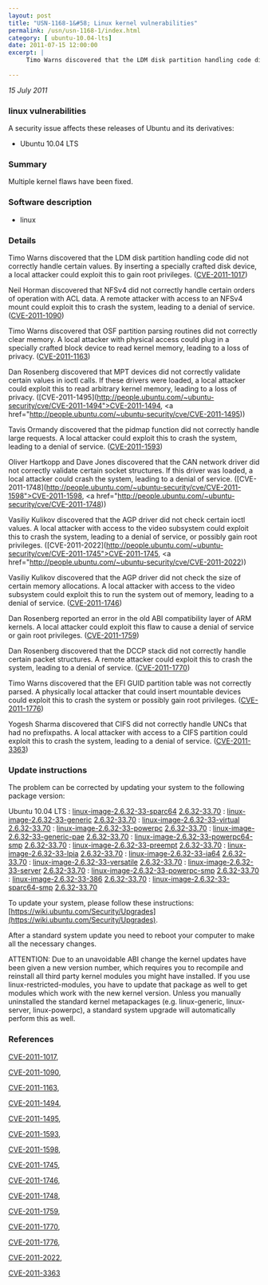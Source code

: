 ```yaml
---
layout: post
title: "USN-1168-1&#58; Linux kernel vulnerabilities"
permalink: /usn/usn-1168-1/index.html
category: [ ubuntu-10.04-lts]
date: 2011-07-15 12:00:00
excerpt: |
     Timo Warns discovered that the LDM disk partition handling code did not correctly handle certain values. By inserting a specially crafted disk device, a local attacker could exploit this to gain root privileges. ([CVE-2011-1017](http://people.ubuntu.com/~ubuntu-security/cve/CVE-2011-1017))
    
--- 
```

 
 

*15 July 2011*

### linux vulnerabilities

A security issue affects these releases of Ubuntu and its derivatives:

* Ubuntu 10.04 LTS

### Summary

Multiple kernel flaws have been fixed. 

### Software description

* linux 

### Details

 Timo Warns discovered that the LDM disk partition handling code did not correctly handle certain values. By inserting a specially crafted disk device, a local attacker could exploit this to gain root privileges. ([CVE-2011-1017](http://people.ubuntu.com/~ubuntu-security/cve/CVE-2011-1017))

Neil Horman discovered that NFSv4 did not correctly handle certain orders of operation with ACL data. A remote attacker with access to an NFSv4 mount could exploit this to crash the system, leading to a denial of service. ([CVE-2011-1090](http://people.ubuntu.com/~ubuntu-security/cve/CVE-2011-1090))

Timo Warns discovered that OSF partition parsing routines did not correctly clear memory. A local attacker with physical access could plug in a specially crafted block device to read kernel memory, leading to a loss of privacy. ([CVE-2011-1163](http://people.ubuntu.com/~ubuntu-security/cve/CVE-2011-1163))

Dan Rosenberg discovered that MPT devices did not correctly validate certain values in ioctl calls. If these drivers were loaded, a local attacker could exploit this to read arbitrary kernel memory, leading to a loss of privacy. ([CVE-2011-1495](http://people.ubuntu.com/~ubuntu-security/cve/CVE-2011-1494">CVE-2011-1494</a>, <a href="http://people.ubuntu.com/~ubuntu-security/cve/CVE-2011-1495))

Tavis Ormandy discovered that the pidmap function did not correctly handle large requests. A local attacker could exploit this to crash the system, leading to a denial of service. ([CVE-2011-1593](http://people.ubuntu.com/~ubuntu-security/cve/CVE-2011-1593))

Oliver Hartkopp and Dave Jones discovered that the CAN network driver did not correctly validate certain socket structures. If this driver was loaded, a local attacker could crash the system, leading to a denial of service. ([CVE-2011-1748](http://people.ubuntu.com/~ubuntu-security/cve/CVE-2011-1598">CVE-2011-1598</a>, <a href="http://people.ubuntu.com/~ubuntu-security/cve/CVE-2011-1748))

Vasiliy Kulikov discovered that the AGP driver did not check certain ioctl values. A local attacker with access to the video subsystem could exploit this to crash the system, leading to a denial of service, or possibly gain root privileges. ([CVE-2011-2022](http://people.ubuntu.com/~ubuntu-security/cve/CVE-2011-1745">CVE-2011-1745</a>, <a href="http://people.ubuntu.com/~ubuntu-security/cve/CVE-2011-2022))

Vasiliy Kulikov discovered that the AGP driver did not check the size of certain memory allocations. A local attacker with access to the video subsystem could exploit this to run the system out of memory, leading to a denial of service. ([CVE-2011-1746](http://people.ubuntu.com/~ubuntu-security/cve/CVE-2011-1746))

Dan Rosenberg reported an error in the old ABI compatibility layer of ARM kernels. A local attacker could exploit this flaw to cause a denial of service or gain root privileges. ([CVE-2011-1759](http://people.ubuntu.com/~ubuntu-security/cve/CVE-2011-1759))

Dan Rosenberg discovered that the DCCP stack did not correctly handle certain packet structures. A remote attacker could exploit this to crash the system, leading to a denial of service. ([CVE-2011-1770](http://people.ubuntu.com/~ubuntu-security/cve/CVE-2011-1770))

Timo Warns discovered that the EFI GUID partition table was not correctly parsed. A physically local attacker that could insert mountable devices could exploit this to crash the system or possibly gain root privileges. ([CVE-2011-1776](http://people.ubuntu.com/~ubuntu-security/cve/CVE-2011-1776))

Yogesh Sharma discovered that CIFS did not correctly handle UNCs that had no prefixpaths. A local attacker with access to a CIFS partition could exploit this to crash the system, leading to a denial of service. ([CVE-2011-3363](http://people.ubuntu.com/~ubuntu-security/cve/CVE-2011-3363)) 

### Update instructions

The problem can be corrected by updating your system to the following package version:

Ubuntu 10.04 LTS
 : [linux-image-2.6.32-33-sparc64](https://launchpad.net/ubuntu/+source/linux) <span> [2.6.32-33.70](https://launchpad.net/ubuntu/+source/linux/2.6.32-33.70) </span> 
 : [linux-image-2.6.32-33-generic](https://launchpad.net/ubuntu/+source/linux) <span> [2.6.32-33.70](https://launchpad.net/ubuntu/+source/linux/2.6.32-33.70) </span> 
 : [linux-image-2.6.32-33-virtual](https://launchpad.net/ubuntu/+source/linux) <span> [2.6.32-33.70](https://launchpad.net/ubuntu/+source/linux/2.6.32-33.70) </span> 
 : [linux-image-2.6.32-33-powerpc](https://launchpad.net/ubuntu/+source/linux) <span> [2.6.32-33.70](https://launchpad.net/ubuntu/+source/linux/2.6.32-33.70) </span> 
 : [linux-image-2.6.32-33-generic-pae](https://launchpad.net/ubuntu/+source/linux) <span> [2.6.32-33.70](https://launchpad.net/ubuntu/+source/linux/2.6.32-33.70) </span> 
 : [linux-image-2.6.32-33-powerpc64-smp](https://launchpad.net/ubuntu/+source/linux) <span> [2.6.32-33.70](https://launchpad.net/ubuntu/+source/linux/2.6.32-33.70) </span> 
 : [linux-image-2.6.32-33-preempt](https://launchpad.net/ubuntu/+source/linux) <span> [2.6.32-33.70](https://launchpad.net/ubuntu/+source/linux/2.6.32-33.70) </span> 
 : [linux-image-2.6.32-33-lpia](https://launchpad.net/ubuntu/+source/linux) <span> [2.6.32-33.70](https://launchpad.net/ubuntu/+source/linux/2.6.32-33.70) </span> 
 : [linux-image-2.6.32-33-ia64](https://launchpad.net/ubuntu/+source/linux) <span> [2.6.32-33.70](https://launchpad.net/ubuntu/+source/linux/2.6.32-33.70) </span> 
 : [linux-image-2.6.32-33-versatile](https://launchpad.net/ubuntu/+source/linux) <span> [2.6.32-33.70](https://launchpad.net/ubuntu/+source/linux/2.6.32-33.70) </span> 
 : [linux-image-2.6.32-33-server](https://launchpad.net/ubuntu/+source/linux) <span> [2.6.32-33.70](https://launchpad.net/ubuntu/+source/linux/2.6.32-33.70) </span> 
 : [linux-image-2.6.32-33-powerpc-smp](https://launchpad.net/ubuntu/+source/linux) <span> [2.6.32-33.70](https://launchpad.net/ubuntu/+source/linux/2.6.32-33.70) </span> 
 : [linux-image-2.6.32-33-386](https://launchpad.net/ubuntu/+source/linux) <span> [2.6.32-33.70](https://launchpad.net/ubuntu/+source/linux/2.6.32-33.70) </span> 
 : [linux-image-2.6.32-33-sparc64-smp](https://launchpad.net/ubuntu/+source/linux) <span> [2.6.32-33.70](https://launchpad.net/ubuntu/+source/linux/2.6.32-33.70) </span> 

To update your system, please follow these instructions: [https://wiki.ubuntu.com/Security/Upgrades](https://wiki.ubuntu.com/Security/Upgrades).

After a standard system update you need to reboot your computer to make all the necessary changes.

ATTENTION: Due to an unavoidable ABI change the kernel updates have been given a new version number, which requires you to recompile and reinstall all third party kernel modules you might have installed. If you use linux-restricted-modules, you have to update that package as well to get modules which work with the new kernel version. Unless you manually uninstalled the standard kernel metapackages (e.g. linux-generic, linux-server, linux-powerpc), a standard system upgrade will automatically perform this as well. 

### References

 
 [CVE-2011-1017](http://people.ubuntu.com/~ubuntu-security/cve/CVE-2011-1017), 

 [CVE-2011-1090](http://people.ubuntu.com/~ubuntu-security/cve/CVE-2011-1090), 

 [CVE-2011-1163](http://people.ubuntu.com/~ubuntu-security/cve/CVE-2011-1163), 

 [CVE-2011-1494](http://people.ubuntu.com/~ubuntu-security/cve/CVE-2011-1494), 

 [CVE-2011-1495](http://people.ubuntu.com/~ubuntu-security/cve/CVE-2011-1495), 

 [CVE-2011-1593](http://people.ubuntu.com/~ubuntu-security/cve/CVE-2011-1593), 

 [CVE-2011-1598](http://people.ubuntu.com/~ubuntu-security/cve/CVE-2011-1598), 

 [CVE-2011-1745](http://people.ubuntu.com/~ubuntu-security/cve/CVE-2011-1745), 

 [CVE-2011-1746](http://people.ubuntu.com/~ubuntu-security/cve/CVE-2011-1746), 

 [CVE-2011-1748](http://people.ubuntu.com/~ubuntu-security/cve/CVE-2011-1748), 

 [CVE-2011-1759](http://people.ubuntu.com/~ubuntu-security/cve/CVE-2011-1759), 

 [CVE-2011-1770](http://people.ubuntu.com/~ubuntu-security/cve/CVE-2011-1770), 

 [CVE-2011-1776](http://people.ubuntu.com/~ubuntu-security/cve/CVE-2011-1776), 

 [CVE-2011-2022](http://people.ubuntu.com/~ubuntu-security/cve/CVE-2011-2022), 

 [CVE-2011-3363](http://people.ubuntu.com/~ubuntu-security/cve/CVE-2011-3363)
 

